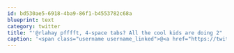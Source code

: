 ```yaml
---
id: bd530ae5-6918-4ba9-86f1-b4553782c68a
blueprint: text
category: twitter
title: "'@rlahay pfffft, 4-space tabs? All the cool kids are doing 2"
caption: '<span class="username username_linked">@<a href="https://twitter.com/rlahay" title="Ryan Lahay">rlahay</a></span> pfffft, 4-space tabs? All the cool kids are doing 2'
---
```

